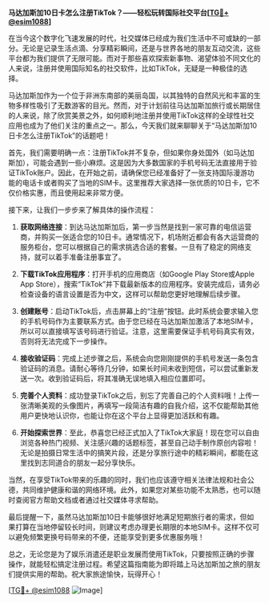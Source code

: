 **马达加斯加10日卡怎么注册TikTok？——轻松玩转国际社交平台[[TG💪+ @esim1088](https://t.me/s/esim1088)]**

在当今这个数字化飞速发展的时代，社交媒体已经成为我们生活中不可或缺的一部分。无论是记录生活点滴、分享精彩瞬间，还是与世界各地的朋友互动交流，这些平台都为我们提供了无限可能。而对于那些喜欢探索新事物、渴望体验不同文化的人来说，注册并使用国际知名的社交软件，比如TikTok，无疑是一种极佳的选择。

马达加斯加作为一个位于非洲东南部的美丽岛国，以其独特的自然风光和丰富的生物多样性吸引了无数游客的目光。然而，对于计划前往马达加斯加旅行或长期居住的人来说，除了欣赏美景之外，如何顺利地注册并使用TikTok这样的全球性社交应用也成为了他们关注的重点之一。那么，今天我们就来聊聊关于“马达加斯加10日卡怎么注册TikTok”的话题吧！

首先，我们需要明确一点：注册TikTok并不复杂，但如果你身处国外（如马达加斯加），可能会遇到一些小麻烦。这是因为大多数国家的手机号码无法直接用于验证TikTok账户。因此，在开始之前，请确保您已经准备好了一张支持国际漫游功能的电话卡或者购买了当地的SIM卡。这里推荐大家选择一张优质的10日卡，它不仅价格实惠，而且使用起来非常方便。

接下来，让我们一步步来了解具体的操作流程：

1. **获取网络连接**：到达马达加斯加后，第一步当然是找到一家可靠的电信运营商，并购买一张适合您的10日卡。通常情况下，机场附近都会有各大运营商的服务柜台，您可以根据自己的需求挑选合适的套餐。一旦有了稳定的网络支持，就可以着手准备注册事宜了。

2. **下载TikTok应用程序**：打开手机的应用商店（如Google Play Store或Apple App Store），搜索“TikTok”并下载最新版本的应用程序。安装完成后，请务必检查设备的语言设置是否为中文，这样可以帮助您更好地理解后续步骤。

3. **创建账号**：启动TikTok后，点击屏幕上的“注册”按钮。此时系统会要求输入您的手机号码作为主要联系方式。由于您已经在马达加斯加激活了本地SIM卡，所以可以直接填写该号码进行验证。注意，这里需要保证手机号码真实有效，否则将无法完成下一步操作。

4. **接收验证码**：完成上述步骤之后，系统会向您刚刚提供的手机号发送一条包含验证码的消息。请耐心等待几分钟，如果长时间未收到短信，可以尝试重新发送一次。收到验证码后，将其准确无误地填入相应位置即可。

5. **完善个人资料**：成功登录TikTok之后，别忘了完善自己的个人资料哦！上传一张清晰美观的头像图片，再填写一段简洁有趣的自我介绍，这不仅能帮助其他用户更快地认识你，也能让你在这个平台上显得更加活跃和有趣。

6. **开始探索世界**：至此，恭喜您已经正式加入了TikTok大家庭！现在您可以自由浏览各种热门视频、关注感兴趣的话题标签，甚至自己动手制作原创内容啦！无论是拍摄日常生活中的搞笑片段，还是分享旅行途中的精彩瞬间，都能在这里找到志同道合的朋友一起分享快乐。

当然，在享受TikTok带来的乐趣的同时，我们也应该遵守相关法律法规和社会公德，共同维护健康和谐的网络环境。此外，如果您对某些功能不太熟悉，也可以随时查阅官方帮助文档或者通过社交媒体寻求帮助。

最后提醒一下，虽然马达加斯加10日卡能够很好地满足短期旅行者的需求，但如果打算在当地停留较长时间，则建议考虑办理更长期限的本地SIM卡。这样不仅可以避免频繁更换号码带来的不便，还能享受到更多优惠服务哦！

总之，无论您是为了娱乐消遣还是职业发展而使用TikTok，只要按照正确的步骤操作，就能轻松搞定注册过程。希望这篇指南能为即将踏上马达加斯加之旅的朋友们提供实用的帮助。祝大家旅途愉快，玩得开心！

[[TG💪+ @esim1088](https://t.me/s/esim1088) ![Image](https://i.postimg.cc/4NQfJmqS/Snipaste-2025-05-13-00-14-12.png)]